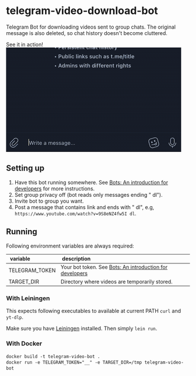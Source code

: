 # telegram-video-download-bot

Telegram Bot for downloading videos sent to group chats. The original message is also deleted, so chat history doesn't become cluttered.  

See it in action!  
![demo gif](demo.gif)

## Setting up

1. Have this bot running somewhere. See [Bots: An introduction for developers](https://core.telegram.org/bots) for more instructions.
2. Set group privacy off (bot reads only messages ending " dl").
3. Invite bot to group you want.
4. Post a message that contains link and ends with " dl", e.g, `https://www.youtube.com/watch?v=9S8eNZ4fw5I dl`.

## Running

Following environment variables are always required:

| variable | description |
|:--|:--|
| TELEGRAM_TOKEN | Your bot token. See [Bots: An introduction for developers](https://core.telegram.org/bots) |
| TARGET_DIR | Directory where videos are temporarily stored. |

### With Leiningen

This expects following executables to available at current PATH `curl` and `yt-dlp`.  

Make sure you have [Leiningen](https://leiningen.org/) installed. Then simply `lein run`.  

### With Docker

```
docker build -t telegram-video-bot .
docker run -e TELEGRAM_TOKEN="__" -e TARGET_DIR=/tmp telegram-video-bot
```

